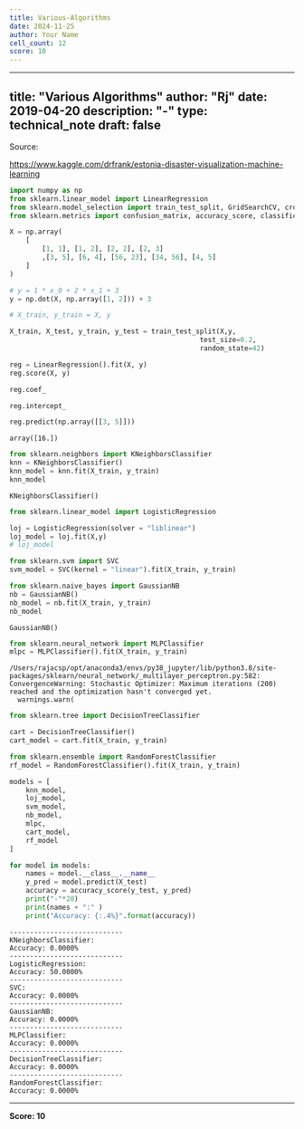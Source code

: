 ```yaml
---
title: Various-Algorithms
date: 2024-11-25
author: Your Name
cell_count: 12
score: 10
---
```


---
title: "Various Algorithms"
author: "Rj"
date: 2019-04-20
description: "-"
type: technical_note
draft: false
---
Source:

https://www.kaggle.com/drfrank/estonia-disaster-visualization-machine-learning


```python
import numpy as np
from sklearn.linear_model import LinearRegression
from sklearn.model_selection import train_test_split, GridSearchCV, cross_val_score
from sklearn.metrics import confusion_matrix, accuracy_score, classification_report

X = np.array(
    [
        [1, 1], [1, 2], [2, 2], [2, 3]
        ,[3, 5], [6, 4], [56, 23], [34, 56], [4, 5]
    ]
)

# y = 1 * x_0 + 2 * x_1 + 3
y = np.dot(X, np.array([1, 2])) + 3

# X_train, y_train = X, y

X_train, X_test, y_train, y_test = train_test_split(X,y,
                                               test_size=0.2,
                                               random_state=42)
```


```python
reg = LinearRegression().fit(X, y)
reg.score(X, y)

reg.coef_

reg.intercept_

reg.predict(np.array([[3, 5]]))
```




    array([16.])




```python
from sklearn.neighbors import KNeighborsClassifier
knn = KNeighborsClassifier()
knn_model = knn.fit(X_train, y_train)
knn_model
```




    KNeighborsClassifier()




```python
from sklearn.linear_model import LogisticRegression

loj = LogisticRegression(solver = "liblinear")
loj_model = loj.fit(X,y)
# loj_model
```


```python
from sklearn.svm import SVC
svm_model = SVC(kernel = "linear").fit(X_train, y_train)
```


```python
from sklearn.naive_bayes import GaussianNB
nb = GaussianNB()
nb_model = nb.fit(X_train, y_train)
nb_model
```




    GaussianNB()




```python
from sklearn.neural_network import MLPClassifier
mlpc = MLPClassifier().fit(X_train, y_train)
```

    /Users/rajacsp/opt/anaconda3/envs/py38_jupyter/lib/python3.8/site-packages/sklearn/neural_network/_multilayer_perceptron.py:582: ConvergenceWarning: Stochastic Optimizer: Maximum iterations (200) reached and the optimization hasn't converged yet.
      warnings.warn(



```python
from sklearn.tree import DecisionTreeClassifier

cart = DecisionTreeClassifier()
cart_model = cart.fit(X_train, y_train)
```


```python
from sklearn.ensemble import RandomForestClassifier
rf_model = RandomForestClassifier().fit(X_train, y_train)
```


```python
models = [
    knn_model,
    loj_model,
    svm_model,
    nb_model,
    mlpc,
    cart_model,
    rf_model
]

for model in models:
    names = model.__class__.__name__
    y_pred = model.predict(X_test)
    accuracy = accuracy_score(y_test, y_pred)
    print("-"*28)
    print(names + ":" )
    print("Accuracy: {:.4%}".format(accuracy))
```

    ----------------------------
    KNeighborsClassifier:
    Accuracy: 0.0000%
    ----------------------------
    LogisticRegression:
    Accuracy: 50.0000%
    ----------------------------
    SVC:
    Accuracy: 0.0000%
    ----------------------------
    GaussianNB:
    Accuracy: 0.0000%
    ----------------------------
    MLPClassifier:
    Accuracy: 0.0000%
    ----------------------------
    DecisionTreeClassifier:
    Accuracy: 0.0000%
    ----------------------------
    RandomForestClassifier:
    Accuracy: 0.0000%



---
**Score: 10**